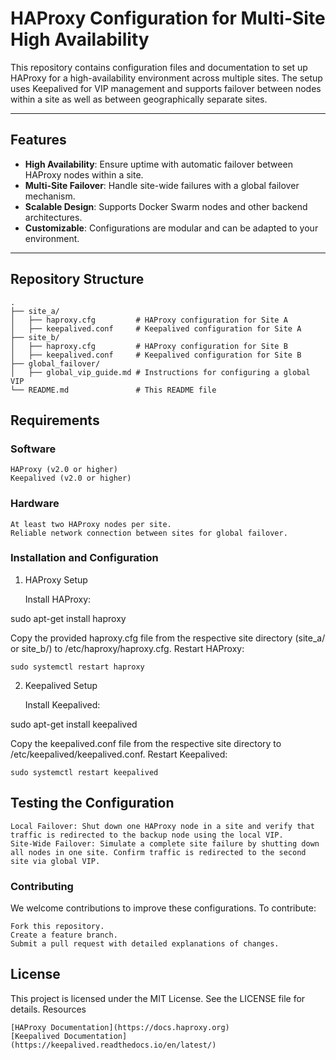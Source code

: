 # HAProxy Configuration for Multi-Site High Availability

This repository contains configuration files and documentation to set up HAProxy for a high-availability environment across multiple sites. The setup uses Keepalived for VIP management and supports failover between nodes within a site as well as between geographically separate sites.

---

## Features

- **High Availability**: Ensure uptime with automatic failover between HAProxy nodes within a site.
- **Multi-Site Failover**: Handle site-wide failures with a global failover mechanism.
- **Scalable Design**: Supports Docker Swarm nodes and other backend architectures.
- **Customizable**: Configurations are modular and can be adapted to your environment.

---

## Repository Structure

```plaintext
.
├── site_a/
│   ├── haproxy.cfg         # HAProxy configuration for Site A
│   ├── keepalived.conf     # Keepalived configuration for Site A
├── site_b/
│   ├── haproxy.cfg         # HAProxy configuration for Site B
│   ├── keepalived.conf     # Keepalived configuration for Site B
├── global_failover/
│   ├── global_vip_guide.md # Instructions for configuring a global VIP
└── README.md               # This README file
```

## Requirements

### Software

    HAProxy (v2.0 or higher)
    Keepalived (v2.0 or higher)

### Hardware

    At least two HAProxy nodes per site.
    Reliable network connection between sites for global failover.

### Installation and Configuration
1. HAProxy Setup

    Install HAProxy:

sudo apt-get install haproxy

Copy the provided haproxy.cfg file from the respective site directory (site_a/ or site_b/) to /etc/haproxy/haproxy.cfg.
Restart HAProxy:

    sudo systemctl restart haproxy

2. Keepalived Setup

    Install Keepalived:

sudo apt-get install keepalived

Copy the keepalived.conf file from the respective site directory to /etc/keepalived/keepalived.conf.
Restart Keepalived:

    sudo systemctl restart keepalived

## Testing the Configuration

    Local Failover: Shut down one HAProxy node in a site and verify that traffic is redirected to the backup node using the local VIP.
    Site-Wide Failover: Simulate a complete site failure by shutting down all nodes in one site. Confirm traffic is redirected to the second site via global VIP.

### Contributing

We welcome contributions to improve these configurations. To contribute:

    Fork this repository.
    Create a feature branch.
    Submit a pull request with detailed explanations of changes.

## License

This project is licensed under the MIT License. See the LICENSE file for details.
Resources

    [HAProxy Documentation](https://docs.haproxy.org)
    [Keepalived Documentation](https://keepalived.readthedocs.io/en/latest/)
